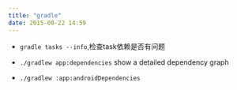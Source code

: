 ```yaml
---
title: "gradle"
date: 2015-08-22 14:59
---
```


+ ``gradle tasks --info``,检查task依赖是否有问题

+ ``./gradlew app:dependencies`` show a detailed dependency graph

+ ``./gradlew :app:androidDependencies``

